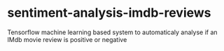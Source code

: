 # sentiment-analysis-imdb-reviews
Tensorflow machine learning based system to automaticaly analyse if an IMdb movie review is positive or negative
